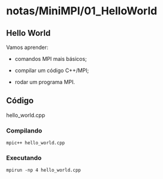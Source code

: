 # notas/MiniMPI/01_HelloWorld

## Hello World

Vamos aprender:

- comandos MPI mais básicos;

- compilar um código C++/MPI;

- rodar um programa MPI.

## Código

   hello_world.cpp

### Compilando

    mpic++ hello_world.cpp

### Executando

    mpirun -np 4 hello_world.cpp



